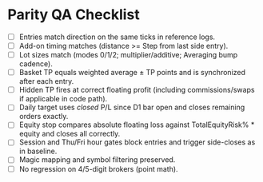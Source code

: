 
# Parity QA Checklist

- [ ] Entries match direction on the same ticks in reference logs.
- [ ] Add-on timing matches (distance >= Step from last side entry).
- [ ] Lot sizes match (modes 0/1/2; multiplier/additive; Averaging bump cadence).
- [ ] Basket TP equals weighted average ± TP points and is synchronized after each entry.
- [ ] Hidden TP fires at correct floating profit (including commissions/swaps if applicable in code path).
- [ ] Daily target uses *closed* P/L since D1 bar open and closes remaining orders exactly.
- [ ] Equity stop compares absolute floating loss against TotalEquityRisk% * equity and closes all correctly.
- [ ] Session and Thu/Fri hour gates block entries and trigger side-closes as in baseline.
- [ ] Magic mapping and symbol filtering preserved.
- [ ] No regression on 4/5-digit brokers (point math).
